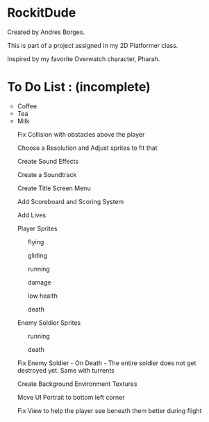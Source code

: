 # RockitDude

<p>Created by Andres Borges.</p>

<p>This is part of a project assigned in my 2D Platformer class.</p>

<p>Inspired by my favorite Overwatch character, Pharah.</p>


<h1>To Do List : (incomplete)</h1>

<ul style="list-style-type:circle">
  <li>Coffee</li>
  <li>Tea</li>
  <li>Milk</li>
</ul> 

<ol>Fix Collision with obstacles above the player</ol>
<ol>Choose a Resolution and Adjust sprites to fit that</ol>
<ol>Create Sound Effects</ol>
<ol>Create a Soundtrack</ol>
<ol>Create Title Screen Menu</ol>
<ol>Add Scoreboard and Scoring System</ol>
<ol>Add Lives</ol>
<ol>Player Sprites
    <ol>flying</ol>
    <ol>gliding</ol>
    <ol>running</ol>
    <ol>damage</ol>
    <ol>low health</ol>
    <ol>death</ol>
</ol>
<ol>Enemy Soldier Sprites
    <ol>running</ol>
    <ol>death</ol>
</ol>
<ol>Fix Enemy Soldier - On Death - The entire soldier does not get destroyed yet. Same with turrents</ol>
<ol>Create Background Environment Textures</ol>
<ol>Move UI Portrait to bottom left corner</ol>
<ol>Fix View to help the player see beneath them better during flight</ol>